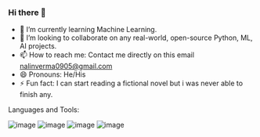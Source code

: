 ### Hi there 👋




- 🌱 I’m currently learning Machine Learning.
- 👯 I’m looking to collaborate on any real-world, open-source Python, ML, AI projects.
- 📫 How to reach me: Contact me directly on this email nalinverma0905@gmail.com
- 😄 Pronouns: He/His
- ⚡ Fun fact: I can start reading a fictional novel but i was never able to finish any.

Languages and Tools:

![image](https://user-images.githubusercontent.com/75740971/129340461-3f10286b-f051-4b12-81b2-30975423a5a7.png)
![image](https://user-images.githubusercontent.com/75740971/129340367-5a3f9f49-69f2-4554-be56-55eb73d70958.png)
![image](https://user-images.githubusercontent.com/75740971/129340521-2f588939-ff41-4f4d-ad0b-2e7465de434d.png)
![image](https://user-images.githubusercontent.com/75740971/129340556-34e8835e-7698-4bf1-b9c1-39f44fef89eb.png)


